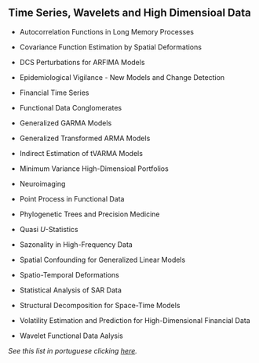 ## Time Series, Wavelets and High Dimensioal Data

-   Autocorrelation Functions in Long Memory Processes

-   Covariance Function Estimation by Spatial Deformations

-   DCS Perturbations for ARFIMA Models

-   Epidemiological Vigilance - New Models and Change Detection

-   Financial Time Series

-   Functional Data Conglomerates

-   Generalized GARMA Models

-   Generalized Transformed ARMA Models

-   Indirect Estimation of tVARMA Models

-   Minimum Variance High-Dimensioal Portfolios

-   Neuroimaging

-   Point Process in Functional Data

-   Phylogenetic Trees and Precision Medicine

-   Quasi *U*-Statistics

-   Sazonality in High-Frequency Data

-   Spatial Confounding for Generalized Linear Models

-   Spatio-Temporal Deformations

-   Statistical Analysis of SAR Data

-   Structural Decomposition for Space-Time Models

-   Volatility Estimation and Prediction for High-Dimensional Financial Data

-   Wavelet Functional Data Aalysis

*See this list in portuguese clicking [here](temas_PORT.md).*